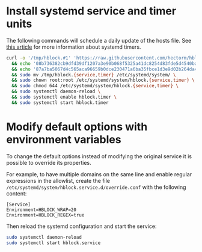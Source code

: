 # Install systemd service and timer units

The following commands will schedule a daily update of the hosts file. See [this article](https://wiki.archlinux.org/index.php/systemd/Timers) for
more information about systemd timers.

```sh
curl -o '/tmp/hblock.#1' 'https://raw.githubusercontent.com/hectorm/hblock/v3.1.0/resources/systemd/hblock.{service,timer}' \
  && echo '08b736382cb9dfd39df1207a3e90b068f5325a41dc8254d83fde5d4540ba8b5b  /tmp/hblock.service' | shasum -c \
  && echo '87a7ba5067d4c565aca96659b0dce230471a6ba35fbce1d3e9d02b264da4dc38  /tmp/hblock.timer' | shasum -c \
  && sudo mv /tmp/hblock.{service,timer} /etc/systemd/system/ \
  && sudo chown root:root /etc/systemd/system/hblock.{service,timer} \
  && sudo chmod 644 /etc/systemd/system/hblock.{service,timer} \
  && sudo systemctl daemon-reload \
  && sudo systemctl enable hblock.timer \
  && sudo systemctl start hblock.timer
```

# Modify default options with environment variables

To change the default options instead of modifying the original service it is possible to override its properties.

For example, to have multiple domains on the same line and enable regular expressions in the allowlist, create the file
`/etc/systemd/system/hblock.service.d/override.conf` with the following content:

```
[Service]
Environment=HBLOCK_WRAP=20
Environment=HBLOCK_REGEX=true
```

Then reload the systemd configuration and start the service:

```sh
sudo systemctl daemon-reload
sudo systemctl start hblock.service
```
